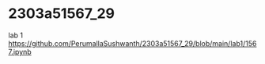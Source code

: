 # 2303a51567_29
lab 1 https://github.com/PerumallaSushwanth/2303a51567_29/blob/main/lab1/1567.ipynb
